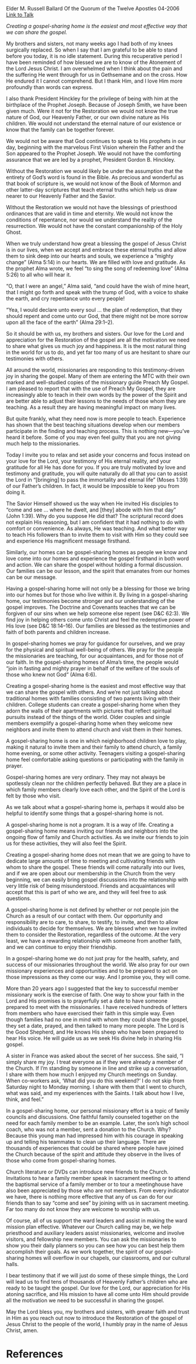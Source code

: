 Elder M. Russell Ballard
Of the Quorum of the Twelve Apostles
04-2006
[Link to Talk](https://www.churchofjesuschrist.org/study/general-conference/2006/04/creating-a-gospel-sharing-home?lang=eng)

_Creating a gospel-sharing home is the easiest and most effective way that we can share the gospel._

My brothers and sisters, not many weeks ago I had both of my knees surgically replaced. So when I say that I am grateful to be able to stand before you today, it is no idle statement. During this recuperative period I have been reminded of how blessed we are to know of the Atonement of the Lord Jesus Christ. I am overwhelmed when I think about the pain and the suffering He went through for us in Gethsemane and on the cross. How He endured it I cannot comprehend. But I thank Him, and I love Him more profoundly than words can express.

I also thank President Hinckley for the privilege of being with him at the birthplace of the Prophet Joseph. Because of Joseph Smith, we have been given much. Were it not for the Restoration we would not know the true nature of God, our Heavenly Father, or our own divine nature as His children. We would not understand the eternal nature of our existence or know that the family can be together forever.

We would not be aware that God continues to speak to His prophets in our day, beginning with the marvelous First Vision wherein the Father and the Son appeared to the Prophet Joseph. We would not have the comforting assurance that we are led by a prophet, President Gordon B. Hinckley.

Without the Restoration we would likely be under the assumption that the entirety of God’s word is found in the Bible. As precious and wonderful as that book of scripture is, we would not know of the Book of Mormon and other latter-day scriptures that teach eternal truths which help us draw nearer to our Heavenly Father and the Savior.

Without the Restoration we would not have the blessings of priesthood ordinances that are valid in time and eternity. We would not know the conditions of repentance, nor would we understand the reality of the resurrection. We would not have the constant companionship of the Holy Ghost.

When we truly understand how great a blessing the gospel of Jesus Christ is in our lives, when we accept and embrace these eternal truths and allow them to sink deep into our hearts and souls, we experience a “mighty change” (Alma 5:14) in our hearts. We are filled with love and gratitude. As the prophet Alma wrote, we feel “to sing the song of redeeming love” (Alma 5:26) to all who will hear it.

“O, that I were an angel,” Alma said, “and could have the wish of mine heart, that I might go forth and speak with the trump of God, with a voice to shake the earth, and cry repentance unto every people!

“Yea, I would declare unto every soul … the plan of redemption, that they should repent and come unto our God, that there might not be more sorrow upon all the face of the earth” (Alma 29:1–2).

So it should be with us, my brothers and sisters. Our love for the Lord and appreciation for the Restoration of the gospel are all the motivation we need to share what gives us much joy and happiness. It is the most natural thing in the world for us to do, and yet far too many of us are hesitant to share our testimonies with others.

All around the world, missionaries are responding to this testimony-driven joy in sharing the gospel. Many of them are entering the MTC with their own marked and well-studied copies of the missionary guide Preach My Gospel. I am pleased to report that with the use of Preach My Gospel, they are increasingly able to teach in their own words by the power of the Spirit and are better able to adjust their lessons to the needs of those whom they are teaching. As a result they are having meaningful impact on many lives.

But quite frankly, what they need now is more people to teach. Experience has shown that the best teaching situations develop when our members participate in the finding and teaching process. This is nothing new—you’ve heard it before. Some of you may even feel guilty that you are not giving much help to the missionaries.

Today I invite you to relax and set aside your concerns and focus instead on your love for the Lord, your testimony of His eternal reality, and your gratitude for all He has done for you. If you are truly motivated by love and testimony and gratitude, you will quite naturally do all that you can to assist the Lord in “[bringing] to pass the immortality and eternal life” (Moses 1:39) of our Father’s children. In fact, it would be impossible to keep you from doing it.

The Savior Himself showed us the way when He invited His disciples to “come and see … where he dwelt, and [they] abode with him that day” (John 1:39). Why do you suppose He did that? The scriptural record does not explain His reasoning, but I am confident that it had nothing to do with comfort or convenience. As always, He was teaching. And what better way to teach His followers than to invite them to visit with Him so they could see and experience His magnificent message firsthand.

Similarly, our homes can be gospel-sharing homes as people we know and love come into our homes and experience the gospel firsthand in both word and action. We can share the gospel without holding a formal discussion. Our families can be our lesson, and the spirit that emanates from our homes can be our message.

Having a gospel-sharing home will not only be a blessing for those we bring into our homes but for those who live within it. By living in a gospel-sharing home, our testimonies become stronger and our understanding of the gospel improves. The Doctrine and Covenants teaches that we can be forgiven of our sins when we help someone else repent (see D&C 62:3). We find joy in helping others come unto Christ and feel the redemptive power of His love (see D&C 18:14–16). Our families are blessed as the testimonies and faith of both parents and children increase.

In gospel-sharing homes we pray for guidance for ourselves, and we pray for the physical and spiritual well-being of others. We pray for the people the missionaries are teaching, for our acquaintances, and for those not of our faith. In the gospel-sharing homes of Alma’s time, the people would “join in fasting and mighty prayer in behalf of the welfare of the souls of those who knew not God” (Alma 6:6).

Creating a gospel-sharing home is the easiest and most effective way that we can share the gospel with others. And we’re not just talking about traditional homes with families consisting of two parents living with their children. College students can create a gospel-sharing home when they adorn the walls of their apartments with pictures that reflect spiritual pursuits instead of the things of the world. Older couples and single members exemplify a gospel-sharing home when they welcome new neighbors and invite them to attend church and visit them in their homes.

A gospel-sharing home is one in which neighborhood children love to play, making it natural to invite them and their family to attend church, a family home evening, or some other activity. Teenagers visiting a gospel-sharing home feel comfortable asking questions or participating with the family in prayer.

Gospel-sharing homes are very ordinary. They may not always be spotlessly clean nor the children perfectly behaved. But they are a place in which family members clearly love each other, and the Spirit of the Lord is felt by those who visit.

As we talk about what a gospel-sharing home is, perhaps it would also be helpful to identify some things that a gospel-sharing home is not.

A gospel-sharing home is not a program. It is a way of life. Creating a gospel-sharing home means inviting our friends and neighbors into the ongoing flow of family and Church activities. As we invite our friends to join us for these activities, they will also feel the Spirit.

Creating a gospel-sharing home does not mean that we are going to have to dedicate large amounts of time to meeting and cultivating friends with whom to share the gospel. These friends will come naturally into our lives, and if we are open about our membership in the Church from the very beginning, we can easily bring gospel discussions into the relationship with very little risk of being misunderstood. Friends and acquaintances will accept that this is part of who we are, and they will feel free to ask questions.

A gospel-sharing home is not defined by whether or not people join the Church as a result of our contact with them. Our opportunity and responsibility are to care, to share, to testify, to invite, and then to allow individuals to decide for themselves. We are blessed when we have invited them to consider the Restoration, regardless of the outcome. At the very least, we have a rewarding relationship with someone from another faith, and we can continue to enjoy their friendship.

In a gospel-sharing home we do not just pray for the health, safety, and success of our missionaries throughout the world. We also pray for our own missionary experiences and opportunities and to be prepared to act on those impressions as they come our way. And I promise you, they will come.

More than 20 years ago I suggested that the key to successful member missionary work is the exercise of faith. One way to show your faith in the Lord and His promises is to prayerfully set a date to have someone prepared to meet with the missionaries. I have received hundreds of letters from members who have exercised their faith in this simple way. Even though families had no one in mind with whom they could share the gospel, they set a date, prayed, and then talked to many more people. The Lord is the Good Shepherd, and He knows His sheep who have been prepared to hear His voice. He will guide us as we seek His divine help in sharing His gospel.

A sister in France was asked about the secret of her success. She said, “I simply share my joy. I treat everyone as if they were already a member of the Church. If I’m standing by someone in line and strike up a conversation, I share with them how much I enjoyed my Church meetings on Sunday. When co-workers ask, ‘What did you do this weekend?’ I do not skip from Saturday night to Monday morning. I share with them that I went to church, what was said, and my experiences with the Saints. I talk about how I live, think, and feel.”

In a gospel-sharing home, our personal missionary effort is a topic of family councils and discussions. One faithful family counseled together on the need for each family member to be an example. Later, the son’s high school coach, who was not a member, sent a donation to the Church. Why? Because this young man had impressed him with his courage in speaking up and telling his teammates to clean up their language. There are thousands of experiences that could be shared where people have joined the Church because of the spirit and attitude they observe in the lives of those who come from gospel-sharing homes.

Church literature or DVDs can introduce new friends to the Church. Invitations to hear a family member speak in sacrament meeting or to attend the baptismal service of a family member or to tour a meetinghouse have also been appreciated by those who are not members. From every indicator we have, there is nothing more effective that any of us can do for our friends than to say “come and see” by joining with us in sacrament meeting. Far too many do not know they are welcome to worship with us.

Of course, all of us support the ward leaders and assist in making the ward mission plan effective. Whatever our Church calling may be, we help priesthood and auxiliary leaders assist missionaries, welcome and involve visitors, and fellowship new members. You can ask the missionaries to show you their daily planners so you can see how you can best help them accomplish their goals. As we work together, the spirit of our gospel-sharing homes will overflow in our chapels, our classrooms, and our cultural halls.

I bear testimony that if we will just do some of these simple things, the Lord will lead us to find tens of thousands of Heavenly Father’s children who are ready to be taught the gospel. Our love for the Lord, our appreciation for His atoning sacrifice, and His mission to have all come unto Him should provide all the motivation we need to be successful in sharing the gospel.

May the Lord bless you, my brothers and sisters, with greater faith and trust in Him as you reach out now to introduce the Restoration of the gospel of Jesus Christ to the people of the world, I humbly pray in the name of Jesus Christ, amen.

# References
